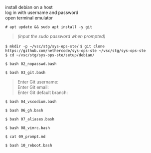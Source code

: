 install debian on a host  
log in with username and password  
open terminal emulator

`# apt update && sudo apt install -y git`  
> *(input the sudo password when prompted)*  

`$ mkdir -p ~/vsc/stg/sys-ops-ste/`
`$ git clone https://github.com/nethercode/sys-ops-ste ~/vsc/stg/sys-ops-ste`  
`$ cd ~/vsc/stg/sys-ops-ste/setup/debian/`  

`$ bash 02_nopasswd.bash`  

`$ bash 03_git.bash`  
> Enter Git username:  
> Enter Git email:  
> Enter Git default branch:  

`$ bash 04_vscodium.bash`  

`$ bash 06_gh.bash`  

`$ bash 07_aliases.bash`  

`$ bash 08_vimrc.bash`

`$ cat 09_prompt.md`  

`$ bash 10_reboot.bash`